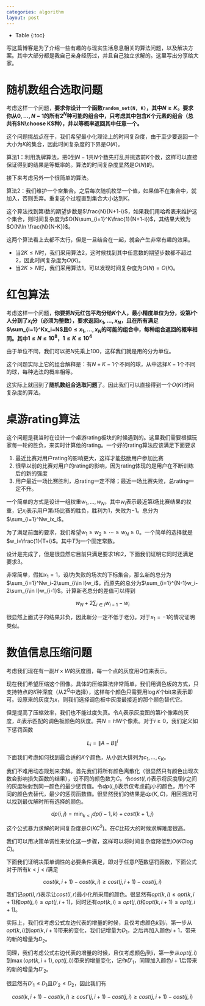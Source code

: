 ```yaml
---
categories: algorithm
layout: post
---
```


- Table
{:toc}

写这篇博客是为了介绍一些有趣的与现实生活息息相关的算法问题，以及解决方案。其中大部分都是我自己亲身经历过，并且自己独立求解的。这里写出分享给大家。

# 随机数组合选取问题

考虑这样一个问题，**要求你设计一个函数`random_set(N, K)`，其中$N\geq K$。要求你从$0,\ldots,N-1$的所有$2^N$种可能的组合中，只考虑其中包含$K$个元素的组合（总共有$N\choose K$种），并以等概率返回其中任意一个。**

这个问题挑战点在于，我们希望最小化理论上的时间复杂度，由于至少要返回一个大小为$K$的集合，因此时间复杂度的下界是$O(K)$。

算法1：利用洗牌算法，把$0$到$N-1$共$N$个数先打乱并挑选前$K$个数，这样可以直接保证得到的结果是等概率的。算法的时间复杂度显然是$O(N)$的。

接下来考虑另外一个很简单的算法。

算法2：我们维护一个空集合。之后每次随机枚举一个值，如果值不在集合中，就加入，否则丢弃。重复这个过程直到集合大小达到$K$。

这个算法找到第$i$数的期望步数是$\frac{N}{N+1-i}$，如果我们用哈希表来维护这个集合，则时间复杂度为$O(N\sum_{i=1}^K\frac{1}{N+1-i})$，其结果大致为$O(N\ln \frac{N}{N-K})$。

这两个算法看上去都不太行，但是一旦结合在一起，就会产生非常有趣的效果。
- 当$2K\leq N$时，我们采用算法2，这时候找到其中任意数的期望步数都不超过$2$，因此时间复杂度为$O(K)$。
- 当$2K>N$时，我们采用算法1，可以发现时间复杂度为$O(N)=O(K)$。

# 红包算法

考虑这样一个问题，**你要把$N$元红包平均分给$K$个人，最小精度单位为分，设第$i$个人分到了$x_i$分（必须为整数），要求返回$x_1,\ldots,x_N$，且在所有满足$\sum_{i=1}^Kx_i=N$且$0\leq x_1,\ldots,x_N$的可能的组合中，每种组合返回的概率相同。其中$1\leq N\leq 10^8$，$1\leq K\leq 10^4$**

由于单位不同，我们可以把$N$先乘上$100$，这样我们就是用的分为单位。

这个问题实际上它的组合解释是：有$N+K-1$个不同的球，从中选择$K-1$个不同的球，每种选法的概率相等。

这实际上就回到了**随机数组合选取问题**了。因此我们可以直接得到一个$O(K)$时间复杂度的算法。

# 桌游rating算法

这个问题是我当时在设计一个桌游rating板块的时候遇到的。这里我们需要根据玩家每一轮的胜负，来实时计算他的rating。一个好的rating算法应该满足下面要求
1. 最近比赛对用户rating的影响更大，这样才能鼓励用户参加比赛
2. 很早以前的比赛对用户的rating的影响，因为rating体现的是用户在不断训练后的新的强度
3. 用户最近一场比赛胜利，总rating一定不降；最近一场比赛失败，总rating一定不升。

一个简单的方式是设计一组权重$w_1,\ldots,w_N$，其中$w_i$表示最近第$i$场比赛结果的权重，记$x_i$表示用户第$i$场比赛的胜负，胜利为$1$，失败为$-1$。总分为$\sum_{i=1}^Nw_ix_i$。

为了满足前面的要求，我们希望$w_1\geq w_2\geq \cdots \geq w_N\geq 0$。一个简单的选择就是$w_i=\frac{1}{T+i}$。其中$T$为一个固定常数。

设计是完成了，但是很显然它目前只满足要求1和2，下面我们证明它同时还满足要求3。

非常简单，假如$x_1=1$，设$I$为失败的场次的下标集合，那么新的总分为$\sum_{i=1}^Nw_i-2\sum_{i\in I}w_i$，而原先的总分为$\sum_{i=1}^{N-1}w_i-2\sum_{i\in I}w_{i-1}$。计算新老总分的差值可以得到

$$
w_N+2\sum_{i\in I}w_{i-1}-w_i
$$

很显然上面式子的结果非负，因此新分一定不低于老分。对于$x_1=-1$的情况证明类似。

# 数值信息压缩问题

考虑我们现在有一副$H\times W$的灰度图，每一个点的灰度用$Q$位来表示。

现在我们希望压缩这个图像。具体的压缩算法非常简单，我们用调色板的方式，只支持特点的$K$种深度（从$2^Q$中选择），这样每个颜色只需要用$\log K$个bit来表示即可。设原来的灰度为$x$，则我们选择调色板中灰度最接近的那个颜色替代它。

但是提高了压缩效率，我们也不能过度失真。令$A_i$表示灰度图的第$i$个像素的灰度，$B_i$表示匹配的调色板颜色的灰度。共$N=HW$个像素。对于$i\geq 0$，我们定义如下惩罚函数

$$
L_i=\|A-B\|^i
$$

下面我们考虑如何找到最合适的$K$个颜色，从小到大排列为$c_1,\ldots,c_K$。

我们不难用动态规划来求解。首先我们将所有颜色离散化（很显然只有颜色出现次数会影响损失函数的结果），设不同的颜色数为$C$。令$cost(l,r)$表示将灰度$l$到$r$之间的灰度映射到同一颜色的最少惩罚值。令$dp(i,j)$表示仅考虑前$j$小的颜色，用$i$个不同的颜色去替代，最少的惩罚函数值。很显然我们的结果是$dp(K,C)$，用回溯法可以找到最优解时所有选择的颜色。

$$
dp(i,j)=\min_{k<j} dp(i-1,k)+cost(k+1,j)
$$

这个公式暴力求解的时间复杂度是$O(KC^2)$。在$C$比较大的时候求解难度很高。

我们可以用决策单调性来优化这一步骤，这样可以将时间复杂度降低到$O(KC\log C)$。

下面我们证明决策单调性的必要条件满足，即对于任意$P$范数惩罚函数，下面公式对于所有$k<j<i$满足

$$
cost(k,i+1)-cost(k,i)\geq cost(j,i+1)-cost(j,i)
$$

我们记$opt(l,r)$表示让$cost(l,r)$最小化所采用的颜色。很显然有$opt(k,i)\leq opt(k,i+1)$和$opt(j,i)\leq opt(j,i+1)$，同时还有$opt(k,i)\leq opt(j,i)$和$opt(k,i+1)\leq opt(j,i+1)$。

实际上，我们仅考虑公式左边代表的增量的时候，且仅考虑颜色$k$到$i$，第一步从$opt(k,i)$到$opt(k,i+1)$带来的变化，我们记增量为$D_1$，之后再加入颜色$i+1$，带来的新的增量为$D_2$。

同理，我们考虑公式右边代表的增量的时候，且仅考虑颜色$j$到$i$，第一步从$opt(j,i)$到$\max(opt(k,i+1),opt(j,i))$带来的增量变化，记作$D'_1$，同理加入颜色$i+1$后带来的新的增量为$D'_2$。

很显然有$D'_1\leq D_1$且$D'_2\leq D_2$，因此我们有

$$
cost(k,i+1)-cost(k,i)\geq cost'(j,i+1)-cost(j,i)\geq cost(j,i+1)-cost(j,i)
$$

